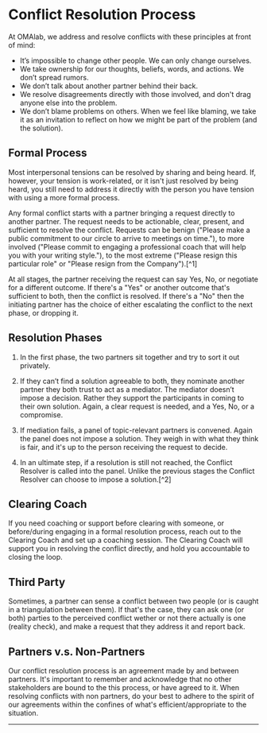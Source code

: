 # Conflict Resolution Process

At OMAlab, we address and resolve conflicts with these principles at front of mind:

* It’s impossible to change other people. We can only change ourselves.
* We take ownership for our thoughts, beliefs, words, and actions. We don’t spread rumors.
* We don’t talk about another partner behind their back.
* We resolve disagreements directly with those involved, and don't drag anyone else into the problem.
* We don’t blame problems on others. When we feel like blaming, we take it as an invitation to reflect on how we might be part of the problem \(and the solution\).

## Formal Process

Most interpersonal tensions can be resolved by sharing and being heard. If, however, your tension is work-related, or it isn't just resolved by being heard, you still need to address it directly with the person you have tension with using a more formal process.

Any formal conflict starts with a partner bringing a request directly to another partner. The request needs to be actionable, clear, present, and sufficient to resolve the conflict. Requests can be benign \("Please make a public commitment to our circle to arrive to meetings on time."\), to more involved \("Please commit to engaging a professional coach that will help you with your writing style."\), to the most extreme \("Please resign this particular role" or "Please resign from the Company"\).[^1]

At all stages, the partner receiving the request can say Yes, No, or negotiate for a different outcome. If there's a "Yes" or another outcome that's sufficient to both, then the conflict is resolved. If there's a "No" then the initiating partner has the choice of either escalating the conflict to the next phase, or dropping it.

## Resolution Phases

1. In the first phase, the two partners sit together and try to sort it out privately.

2. If they can’t find a solution agreeable to both, they nominate another partner they both trust to act as a mediator. The mediator doesn’t impose a decision. Rather they support the participants in coming to their own solution. Again, a clear request is needed, and a Yes, No, or a compromise.

3. If mediation fails, a panel of topic-relevant partners is convened. Again the panel does not impose a solution. They weigh in with what they think is fair, and it's up to the person receiving the request to decide.

4. In an ultimate step, if a resolution is still not reached, the Conflict Resolver is called into the panel. Unlike the previous stages the Conflict Resolver can choose to impose a solution.[^2]


## Clearing Coach

If you need coaching or support before clearing with someone, or before\/during engaging in a formal resolution process, reach out to the Clearing Coach and set up a coaching session. The Clearing Coach will support you in resolving the conflict directly, and hold you accountable to closing the loop.

## Third Party

Sometimes, a partner can sense a conflict between two people \(or is caught in a triangulation between them\). If that's the case, they can ask one \(or both\) parties to the perceived conflict wether or not there actually is one \(reality check\), and make a request that they address it and report back.

## Partners v.s. Non-Partners

Our conflict resolution process is an agreement made by and between partners. It's important to remember and acknowledge that no other stakeholders are bound to the this process, or have agreed to it. When resolving conflicts with non partners, do your best to adhere to the spirit of our agreements within the confines of what's efficient\/appropriate to the situation.

---



